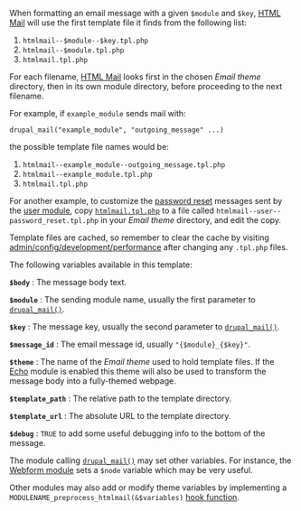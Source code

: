 When formatting an email message with a given `$module` and `$key`,
[HTML Mail](http://drupal.org/project/htmlmail)
will use the first template file it finds from the following list:

1.  `htmlmail--$module--$key.tpl.php`
2.  `htmlmail--$module.tpl.php`
3.  `htmlmail.tpl.php`

For each filename,
[HTML Mail](http://drupal.org/project/htmlmail)
looks first in the chosen *Email theme* directory, then in its own
module directory, before proceeding to the next filename.

For example, if `example_module` sends mail with:

    drupal_mail("example_module", "outgoing_message" ...)

the possible template file names would be:

1.  `htmlmail--example_module--outgoing_message.tpl.php`
2.  `htmlmail--example_module.tpl.php`
3.  `htmlmail.tpl.php`

For another example, to customize the
[password reset](http://api.drupal.org/api/drupal/modules--user--user.pages.inc/function/user_pass_submit/7)
messages sent by the
[user module](http://api.drupal.org/api/drupal/modules--user--user.module/7),
copy
[`htmlmail.tpl.php`](http://drupalcode.org/project/htmlmail.git/blob/refs/heads/7.x-2.x:/htmlmail.tpl.php)
to a file called
`htmlmail--user--password_reset.tpl.php`
in your *Email theme* directory, and edit the copy.

Template files are cached, so remember to clear the cache by visiting
<u>admin/config/development/performance</u>
after changing any `.tpl.php` files.

The following variables available in this template:

**`$body`**
:   The message body text.

**`$module`**
:   The sending module name, usually the first parameter to
    [`drupal_mail()`](http://api.drupal.org/api/drupal/includes--mail.inc/function/drupal_mail/7).

**`$key`**
:   The message key, usually the second parameter to
    [`drupal_mail()`](http://api.drupal.org/api/drupal/includes--mail.inc/function/drupal_mail/7).

**`$message_id`**
:   The email message id, usually `"{$module}_{$key}"`.

**`$theme`**
:   The name of the *Email theme* used to hold template files. If the
    [Echo](http://drupal.org/project/echo) module is enabled this theme will
    also be used to transform the message body into a fully-themed webpage.

**`$template_path`**
:   The relative path to the template directory.

**`$template_url`**
:   The absolute URL to the template directory.

**`$debug`**
:   `TRUE` to add some useful debugging info to the bottom of the message.

The module calling
[`drupal_mail()`](http://api.drupal.org/api/drupal/includes--mail.inc/function/drupal_mail/7)
may set other variables.  For instance, the
[Webform module](http://drupal.org/project/webform)
sets a `$node` variable which may be very useful.

Other modules may also add or modify theme variables by implementing a
`MODULENAME_preprocess_htmlmail(&$variables)`
[hook function](http://api.drupal.org/api/drupal/modules--system--theme.api.php/function/hook_preprocess_HOOK/7).
